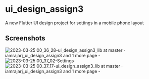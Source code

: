 # ui_design_assign3

A new Flutter UI design project for settings in a mobile phone layout

## Screenshots

![2023-03-25 00_36_28-ui_design_assign3_lib at master · iamrajarj_ui_design_assign3 and 1 more page - ](https://user-images.githubusercontent.com/63721931/227624141-45a564fa-e93e-457c-ae1b-fde192d0b87f.png)
![2023-03-25 00_37_02-Settings](https://user-images.githubusercontent.com/63721931/227624155-9629c0fa-ae92-4901-84c7-4ff4d74a29d0.png)
![2023-03-25 00_37_17-ui_design_assign3_lib at master · iamrajarj_ui_design_assign3 and 1 more page - ](https://user-images.githubusercontent.com/63721931/227624164-97f0b61a-305a-4122-8fcb-b6b8028b9835.png)

